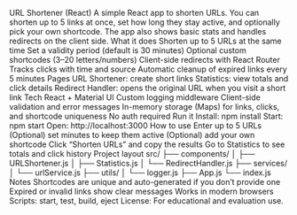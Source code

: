 URL Shortener (React)
A simple React app to shorten URLs. You can shorten up to 5 links at once, set how long they stay active, and optionally pick your own shortcode. The app also shows basic stats and handles redirects on the client side.
What it does
Shorten up to 5 URLs at the same time
Set a validity period (default is 30 minutes)
Optional custom shortcodes (3–20 letters/numbers)
Client-side redirects with React Router
Tracks clicks with time and source
Automatic cleanup of expired links every 5 minutes
Pages
URL Shortener: create short links
Statistics: view totals and click details
Redirect Handler: opens the original URL when you visit a short link
Tech
React + Material UI
Custom logging middleware
Client-side validation and error messages
In-memory storage (Maps) for links, clicks, and shortcode uniqueness
No auth required
Run it
Install: npm install
Start: npm start
Open: http://localhost:3000
How to use
Enter up to 5 URLs
(Optional) set minutes to keep them active
(Optional) add your own shortcode
Click “Shorten URLs” and copy the results
Go to Statistics to see totals and click history
Project layout
src/
├── components/
│   ├── URLShortener.js
│   ├── Statistics.js
│   └── RedirectHandler.js
├── services/
│   └── urlService.js
├── utils/
│   └── logger.js
├── App.js
└── index.js
Notes
Shortcodes are unique and auto-generated if you don’t provide one
Expired or invalid links show clear messages
Works in modern browsers
Scripts: start, test, build, eject
License: For educational and evaluation use.
